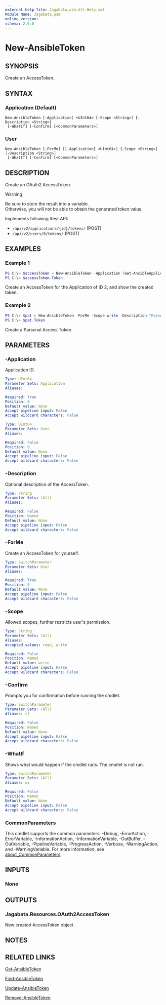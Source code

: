 ```yaml
---
external help file: Jagabata.psm.dll-Help.xml
Module Name: Jagabata.psm
online version:
schema: 2.0.0
---
```


# New-AnsibleToken

## SYNOPSIS
Create an AccessToken.

## SYNTAX

### Application (Default)
```
New-AnsibleToken [-Application] <UInt64> [-Scope <String>] [-Description <String>]
 [-WhatIf] [-Confirm] [<CommonParameters>]
```

### User
```
New-AnsibleToken [-ForMe] [[-Application] <UInt64>] [-Scope <String>] [-Description <String>]
 [-WhatIf] [-Confirm] [<CommonParameters>]
```

## DESCRIPTION
Create an OAuth2 AccessToken.

> [!WARNING]  
> Be sure to store the result into a variable.  
> Otherwise, you will not be able to obtain the generated token value.

Implements following Rest API:  
- `/api/v2/applications/{id}/tokens/` (POST)  
- `/api/v2/users/0/tokens/` (POST)

## EXAMPLES

### Example 1
```powershell
PS C:\> $accessToken = New-AnsibleToken -Application (Get-AnsibleApplication -Id 2) -Scope write
PS C:\> $accessToken.Token
```

Create an AccessToken for the Application of ID 2, and show the created token.

### Example 2
```powershell
PS C:\> $pat = New-AnsibleToken -ForMe -Scope write -Description "Parsonal Access Token"
PS C:\> $pat.Token
```

Create a Parsonal Access Token.

## PARAMETERS

### -Application
Application ID.

```yaml
Type: UInt64
Parameter Sets: Application
Aliases:

Required: True
Position: 0
Default value: None
Accept pipeline input: False
Accept wildcard characters: False
```

```yaml
Type: UInt64
Parameter Sets: User
Aliases:

Required: False
Position: 0
Default value: None
Accept pipeline input: False
Accept wildcard characters: False
```

### -Description
Optional description of the AccessToken.

```yaml
Type: String
Parameter Sets: (All)
Aliases:

Required: False
Position: Named
Default value: None
Accept pipeline input: False
Accept wildcard characters: False
```

### -ForMe
Create an AccessToken for yourself.

```yaml
Type: SwitchParameter
Parameter Sets: User
Aliases:

Required: True
Position: 0
Default value: None
Accept pipeline input: False
Accept wildcard characters: False
```

### -Scope
Allowed scopes, further restricts user's permission.

```yaml
Type: String
Parameter Sets: (All)
Aliases:
Accepted values: read, write

Required: False
Position: Named
Default value: write
Accept pipeline input: False
Accept wildcard characters: False
```

### -Confirm
Prompts you for confirmation before running the cmdlet.

```yaml
Type: SwitchParameter
Parameter Sets: (All)
Aliases: cf

Required: False
Position: Named
Default value: None
Accept pipeline input: False
Accept wildcard characters: False
```

### -WhatIf
Shows what would happen if the cmdlet runs.
The cmdlet is not run.

```yaml
Type: SwitchParameter
Parameter Sets: (All)
Aliases: wi

Required: False
Position: Named
Default value: None
Accept pipeline input: False
Accept wildcard characters: False
```

### CommonParameters
This cmdlet supports the common parameters: -Debug, -ErrorAction, -ErrorVariable, -InformationAction, -InformationVariable, -OutBuffer, -OutVariable, -PipelineVariable, -ProgressAction, -Verbose, -WarningAction, and -WarningVariable. For more information, see [about_CommonParameters](http://go.microsoft.com/fwlink/?LinkID=113216).

## INPUTS

### None
## OUTPUTS

### Jagabata.Resources.OAuth2AccessToken
New created AccessToken object.

## NOTES

## RELATED LINKS

[Get-AnsibleToken](Get-AnsibleToken.md)

[Find-AnsibleToken](Find-AnsibleToken.md)

[Update-AnsibleToken](Update-AnsibleToken.md)

[Remove-AnsibleToken](Remove-AnsibleToken.md)
